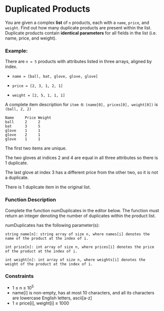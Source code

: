 # Duplicated Products


You are given a complex **list** of ``n`` products, each with a ``name``, ``price``, and ``weight``. Find out how many duplicate products are present within the list. Duplicate products contain **identical parameters** for all fields in the list (i.e. name, price, and weight).


### Example:

There are ``n = 5`` products with attributes listed in three arrays, aligned by index.

- ``name = [ball, bat, glove, glove, glove]``

- ``price = [2, 3, 1, 2, 1]``

- ``weight = [2, 5, 1, 1, 1]``

A complete item description for ``item 0``: ``(name[0], prices[0], weight[0])`` is ``(ball, 2, 2)``

    Name     Price Weight
    ball     2     2
    bat      3     5
    glove    1     1
    glove    2     1
    glove    1     1

The first two items are unique.

The two gloves at indices 2 and 4 are equal in all three attributes so there is 1 duplicate.

The last glove at index 3 has a different price from the other two, so it is not a duplicate.

There is 1 duplicate item in the original list.

### Function Description 

Complete the function numDuplicates in the editor below. The function must return an integer denoting the number of duplicates within the product list.

 

numDuplicates has the following parameter(s):

    string name[n]: string array of size n, where names[i] denotes the name of the product at the index of i.

    int price[n]: int array of size n, where prices[i] denotes the price of the product at the index of i.

    int weight[n]: int array of size n, where weights[i] denotes the weight of the product at the index of i.

   

### Constraints

- 1 ≤ n ≤ 10<sup>5</sup>
- name[i] is non-empty, has at most 10 characters, and all its characters are lowercase English letters, ascii[a-z]
- 1 ≤ price[i], weight[i] ≤ 1000